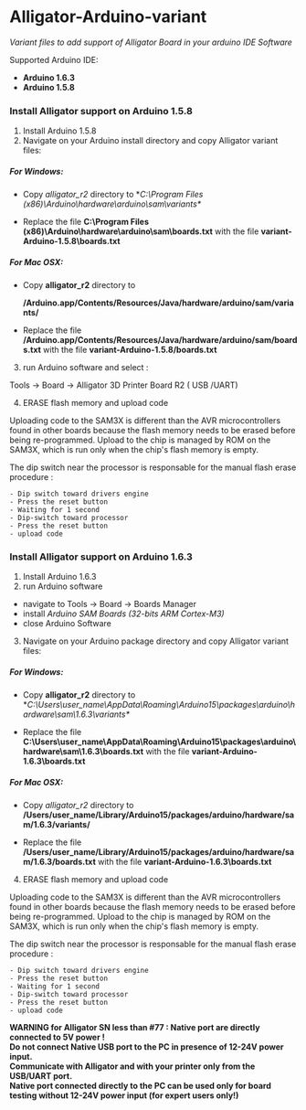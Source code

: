 # Alligator-Arduino-variant

*Variant files to add support of Alligator Board in your arduino IDE Software*

Supported Arduino IDE:
- **Arduino 1.6.3**
- **Arduino 1.5.8**

### Install Alligator support on Arduino 1.5.8

1. Install Arduino 1.5.8
2. Navigate on your Arduino install directory and copy Alligator variant files:

  ##### For Windows:
  - Copy *alligator_r2* directory to 
  **C:\Program Files (x86)\Arduino\hardware\arduino\sam\variants\**

  - Replace the file **C:\Program Files (x86)\Arduino\hardware\arduino\sam\boards.txt**
    with the file **variant-Arduino-1.5.8\boards.txt**

  ##### For Mac OSX:
  - Copy **alligator_r2** directory to
  
    **/Arduino.app/Contents/Resources/Java/hardware/arduino/sam/variants/**

  - Replace the file **/Arduino.app/Contents/Resources/Java/hardware/arduino/sam/boards.txt**
    with the file **variant-Arduino-1.5.8/boards.txt**

3. run Arduino software and select : 

  Tools -> Board -> Alligator 3D Printer Board R2 ( USB /UART)

4. ERASE flash memory and upload code

  Uploading code to the SAM3X is different than the AVR microcontrollers found in other boards because the flash memory   needs to be erased before being re-programmed. Upload to the chip is managed by ROM on the SAM3X, which is run only when the chip's flash memory is empty.

  The dip switch near the processor is responsable for the manual flash erase procedure :

    - Dip switch toward drivers engine
    - Press the reset button
    - Waiting for 1 second
    - Dip-switch toward processor
    - Press the reset button
    - upload code

### Install Alligator support on Arduino 1.6.3

1. Install Arduino 1.6.3
2. run Arduino software
  - navigate to Tools -> Board -> Boards Manager 
  - install *Arduino SAM Boards (32-bits ARM Cortex-M3)*
  - close Arduino Software
3. Navigate on your Arduino package directory and copy Alligator variant files:

  ##### For Windows:
  - Copy **alligator_r2** directory to 
  **C:\Users\user_name\AppData\Roaming\Arduino15\packages\arduino\hardware\sam\1.6.3\variants\**

  - Replace the file **C:\Users\user_name\AppData\Roaming\Arduino15\packages\arduino\hardware\sam\1.6.3\boards.txt**
    with the file **variant-Arduino-1.6.3\boards.txt**

  ##### For Mac OSX:
  - Copy *alligator_r2* directory to 
  **/Users/user_name/Library/Arduino15/packages/arduino/hardware/sam/1.6.3/variants/**

  - Replace the file **/Users/user_name/Library/Arduino15/packages/arduino/hardware/sam/1.6.3/boards.txt**
    with the file **variant-Arduino-1.6.3\boards.txt**
  
4. ERASE flash memory and upload code

  Uploading code to the SAM3X is different than the AVR microcontrollers found in other boards because the flash memory   needs to be erased before being re-programmed. Upload to the chip is managed by ROM on the SAM3X, which is run only when the chip's flash memory is empty.

  The dip switch near the processor is responsable for the manual flash erase procedure :

    - Dip switch toward drivers engine
    - Press the reset button
    - Waiting for 1 second
    - Dip-switch toward processor
    - Press the reset button
    - upload code


  
 **WARNING for Alligator SN less than #77 : Native port are directly connected to 5V power !** <br>
 **Do not connect Native USB port to the PC in presence of 12-24V power input.** <br>
 **Communicate with Alligator and with your printer only from the USB/UART port.** <br>
 **Native port connected directly to the PC can be used only for board testing without 12-24V power input (for expert users only!)**
